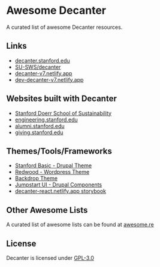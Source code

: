 # Awesome Decanter

A curated list of awesome Decanter resources.

## Links
- [decanter.stanford.edu](https://decanter.stanford.edu)
- [SU-SWS/decanter](https://github.com/SU-SWS/decanter)
- [decanter-v7.netlify.app](https://decanter-v7.netlify.app)
- [dev-decanter-v7.netlify.app](https://dev-decanter-v7.netlify.app)

## Websites built with Decanter
- [Stanford Doerr School of Sustainability](https://sustainability.stanford.edu)
- [engineering.stanford.edu](https://engineering.stanford.edu)
- [alumni.stanford.edu](https://alumni.stanford.edu)
- [giving.stanford.edu](https://giving.stanford.edu)

## Themes/Tools/Frameworks
- [Stanford Basic - Drupal Theme](https://github.com/su-sws/stanford_basic/)
- [Redwood - Wordpress Theme](https://drive.google.com/file/d/1VWwgp0pWy6pANO-i7LBSFJr-U1khhQWp/view)
- [Backdrop Theme](https://github.com/borisay/backdrop_decanter)
- [Jumpstart UI - Drupal Components](https://github.com/SU-SWS/jumpstart_ui)
- [decanter-react.netlify.app storybook](https://decanter-react.netlify.app/)

## Other Awesome Lists
A curated list of awesome lists can be found at [awesome.re](https://awesome.re/)

## License
Decanter is licensed under [GPL-3.0](/LICENSE.md)
